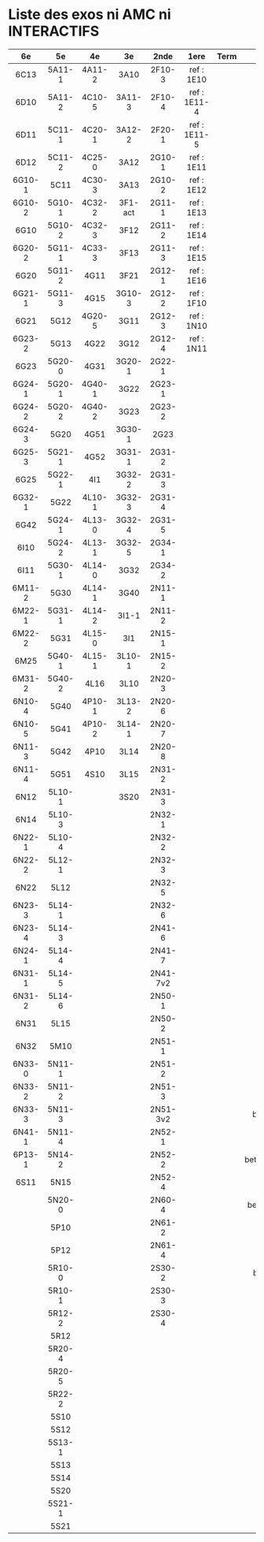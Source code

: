 # Liste des exos ni AMC ni INTERACTIFS

|6e|5e|4e|3e|2nde|1ere|Term|Reste|
|:-:|:-:|:-:|:-:|:-:|:-:|:-:|:-:|
|6C13|5A11-1|4A11-2|3A10|2F10-3|ref : 1E10||MG32_3F13|
|6D10|5A11-2|4C10-5|3A11-3|2F10-4|ref : 1E11-4||CM020|
|6D11|5C11-1|4C20-1|3A12-2|2F20-1|ref : 1E11-5||CM021|
|6D12|5C11-2|4C25-0|3A12|2G10-1|ref : 1E11||ExC100|
|6G10-1|5C11|4C30-3|3A13|2G10-2|ref : 1E12||HPC100|
|6G10-2|5G10-1|4C32-2|3F1-act|2G11-1|ref : 1E13||PEA11-1|
|6G10|5G10-2|4C32-3|3F12|2G11-2|ref : 1E14||PEA11|
|6G20-2|5G11-1|4C33-3|3F13|2G11-3|ref : 1E15||PEA12|
|6G20|5G11-2|4G11|3F21|2G12-1|ref : 1E16||PEA13|
|6G21-1|5G11-3|4G15|3G10-3|2G12-2|ref : 1F10||PEG20|
|6G21|5G12|4G20-5|3G11|2G12-3|ref : 1N10||PEG21|
|6G23-2|5G13|4G22|3G12|2G12-4|ref : 1N11||PEG22|
|6G23|5G20-0|4G31|3G20-1|2G22-1|||PEG23|
|6G24-1|5G20-1|4G40-1|3G22|2G23-1|||PEG24|
|6G24-2|5G20-2|4G40-2|3G23|2G23-2|||P003|
|6G24-3|5G20|4G51|3G30-1|2G23|||P004|
|6G25-3|5G21-1|4G52|3G31-1|2G31-2|||P005|
|6G25|5G22-1|4I1|3G32-2|2G31-3|||P006|
|6G32-1|5G22|4L10-1|3G32-3|2G31-4|||P007|
|6G42|5G24-1|4L13-0|3G32-4|2G31-5|||P008|
|6I10|5G24-2|4L13-1|3G32-5|2G34-1|||P009|
|6I11|5G30-1|4L14-0|3G32|2G34-2|||P010|
|6M11-2|5G30|4L14-1|3G40|2N11-1|||P011|
|6M22-1|5G31-1|4L14-2|3I1-1|2N11-2|||P012|
|6M22-2|5G31|4L15-0|3I1|2N15-1|||P013|
|6M25|5G40-1|4L15-1|3L10-1|2N15-2|||P014|
|6M31-2|5G40-2|4L16|3L10|2N20-3|||beta2F31|
|6N10-4|5G40|4P10-1|3L13-2|2N20-6|||beta2N60-X1|
|6N10-5|5G41|4P10-2|3L14-1|2N20-7|||beta2N60-X2|
|6N11-3|5G42|4P10|3L14|2N20-8|||beta3F23|
|6N11-4|5G51|4S10|3L15|2N31-2|||beta3G15|
|6N12|5L10-1||3S20|2N31-3|||beta3G41|
|6N14|5L10-3|||2N32-1|||beta3s21|
|6N22-1|5L10-4|||2N32-2|||beta4C31|
|6N22-2|5L12-1|||2N32-3|||beta4G20-3|
|6N22|5L12|||2N32-5|||beta4G20-4|
|6N23-3|5L14-1|||2N32-6|||beta6C33-1|
|6N23-4|5L14-3|||2N41-6|||beta6test2|
|6N24-1|5L14-4|||2N41-7|||beta6test2021|
|6N31-1|5L14-5|||2N41-7v2|||betaAsymptotesObliques|
|6N31-2|5L14-6|||2N50-1|||betaEqCarreDansC|
|6N31|5L15|||2N50-2|||betaEqValAbs|
|6N32|5M10|||2N51-1|||betaEquationsLog|
|6N33-0|5N11-1|||2N51-2|||betaExo3d|
|6N33-2|5N11-2|||2N51-3|||betaExoSimpleMatthieu|
|6N33-3|5N11-3|||2N51-3v2|||betaModele10_simple_question-reponse|
|6N41-1|5N11-4|||2N52-1|||betaModele11_parametrable|
|6P13-1|5N14-2|||2N52-2|||betaModele20_plusieurs_types_de_questions|
|6S11|5N15|||2N52-4|||betaModele21_parametrables|
||5N20-0|||2N60-4|||betaModele30_constructions_géométriques|
||5P10|||2N61-2|||betaModele31_parametrables|
||5P12|||2N61-4|||betaModele40_tableau_proportionnalite|
||5R10-0|||2S30-2|||betaModele41_tableau_signes_variations|
||5R10-1|||2S30-3|||betaProbaAouB|
||5R12-2|||2S30-4|||betaProbabilites|
||5R12||||||betaPuissances|
||5R20-4||||||betaSpline|
||5R20-5||||||betaSys2x2CombLin|
||5R22-2||||||betaTracerParabole|
||5S10||||||betarotation3d|
||5S12||||||moule_a_exo_mathalea|
||5S13-1||||||moule_a_exo_mathalea2d|
||5S13||||||c3C10-2|
||5S14||||||c3N10|
||5S20||||||c3N23|
||5S21-1|||||||
||5S21|||||||
